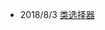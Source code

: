 - 2018/8/3 [类选择器](https://app.yinxiang.com/shard/s46/nl/21175129/91a48d46-c6bc-4c4e-ac43-f90146fffa45)